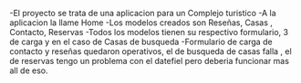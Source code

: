 -El proyecto se trata de una aplicacion para un Complejo turistico
-A la aplicacion la llame Home
-Los modelos creados son Reseñas, Casas , Contacto, Reservas
-Todos los modelos tienen su respectivo formulario, 3 de carga y en el caso de Casas de busqueda
-Formulario de carga de contacto y reseñas quedaron operativos, el de busqueda de casas falla , el de reservas tengo un problema con el datefiel pero deberia funcionar mas all de eso.
